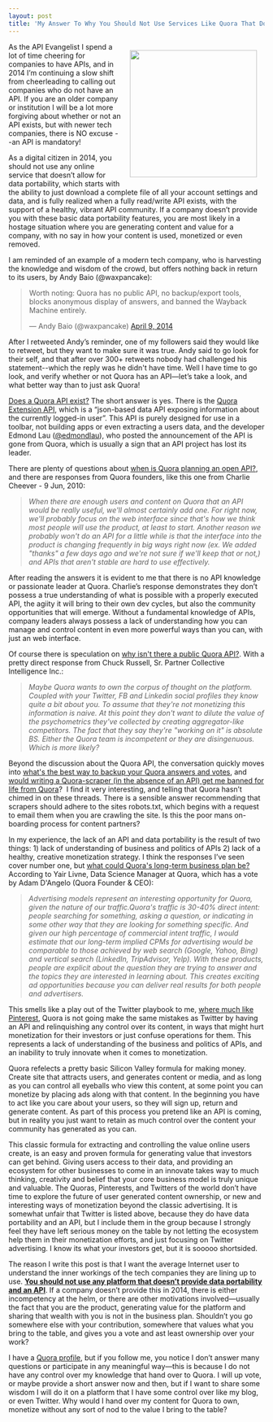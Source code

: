 ```yaml
---
layout: post
title: 'My Answer To Why You Should Not Use Services Like Quora That Do Not Offer API And Data Portability'
---
```

<p><a href="http://www.quora.com/"><img style="padding: 15px;" src="https://s3.amazonaws.com/kinlane-productions/api-evangelist/quora/quora_logo_620px.png" alt="" width="250" align="right" /></a></p>
<p>As the API Evangelist I spend a lot of time cheering for companies to have APIs, and in 2014 I&rsquo;m continuing a slow shift from cheerleading to calling out companies who do not have an API. If you are an older company or institution I will be a lot more forgiving about whether or not an API exists, but with newer tech companies, there is NO excuse --an API is mandatory!</p>
<p>As a digital citizen in 2014, you should not use any online service that doesn&rsquo;t allow for data portability, which starts with the ability to just download a complete file of all your account settings and data, and is fully realized when a fully read/write API exists, with the support of a healthy, vibrant API community. If a company doesn&rsquo;t provide you with these basic data portability features, you are most likely in a hostage situation where you are generating content and value for a company, with no say in how your content is used, monetized or even removed.</p>
<p>I am reminded of an example of a modern tech company, who is harvesting the knowledge and wisdom of the crowd, but offers nothing back in return to its users, by Andy Baio (@waxpancake):</p>
<blockquote class="twitter-tweet" style="padding-left: 15px;" lang="en">
<p>Worth noting: Quora has no public API, no backup/export tools, blocks anonymous display of answers, and banned the Wayback Machine entirely.</p>
&mdash; Andy Baio (@waxpancake) <a href="https://twitter.com/waxpancake/statuses/453958676529696769">April 9, 2014</a></blockquote>
<script src="http://platform.twitter.com/widgets.js"></script>
<p>After I retweeted Andy&rsquo;s reminder, one of my followers said they would like to retweet, but they want to make sure it was true. Andy said to go look for their self, and that after over 300+ retweets nobody had challenged his statement--which the reply was he didn't have time. Well I have time to go look, and verify whether or not Quora has an API&mdash;let&rsquo;s take a look, and what better way than to just ask Quora!</p>
<p><a href="http://www.quora.com/Does-a-Quora-API-exihttp://www.quora.com/Does-a-Quora-API-exist">Does a Quora API exist?</a> The short answer is yes. There is the <a href="http://www.quora.com/Edmond-Lau/Edmond-Laus-Posts/Quora-Extension-API">Quora Extension API</a>, which is a &ldquo;json-based data API exposing information about the currently logged-in user&rdquo;. This API is purely designed for use in a toolbar, not building apps or even extracting a users data, and the developer Edmond Lau (<a href="https://twitter.com/edmondlau">@edmondlau</a>), who posted the announcement of the API is gone from Quora, which is usually a sign that an API project has lost its leader.</p>
<p>There are plenty of questions about <a href="http://www.quora.com/Quora-API/When-is-Quora-planning-an-open-API">when is Quora planning an open API?</a>, and there are responses from Quora founders, like this one from Charlie Cheever - 9 Jun, 2010:</p>
<blockquote><em>When there are enough users and content on Quora that an API would be really useful, we'll almost certainly add one. For right now, we'll probably focus on the web interface since that's how we think most people will use the product, at least to start.  Another reason we probably won't do an API for a little while is that the interface into the product is changing frequently in big ways right now (ex. We added "thanks" a few days ago and we're not sure if we'll keep that or not,) and APIs that aren't stable are hard to use effectively.</em></blockquote>
<p>After reading the answers it is evident to me that there is no API knowledge or passionate leader at Quora. Charlie&rsquo;s response demonstrates they don&rsquo;t possess a true understanding of what is possible with a properly executed API, the agiity it will bring to their own dev cycles, but also the community opportunities that will emerge. Without a fundamental knowledge of APIs, company leaders always possess a lack of understanding how you can manage and control content in even more powerful ways than you can, with just an web interface.</p>
<p>Of course there is speculation on <a href="http://www.quora.com/Quora-API/Why-isnt-there-a-public-Quora-API">why isn't there a public Quora API?</a>. With a pretty direct response from Chuck Russell, Sr. Partner Collective Intelligence Inc.:</p>
<blockquote><em>Maybe Quora wants to own the corpus of thought on the platform. Coupled with your Twitter, FB and Linkedin social profiles they know quite a bit about you. To assume that they're not monetizing this information is naive. At this point they don't want to dilute the value of the psychometrics they've collected by creating aggregator-like competitors. The fact that they say they're "working on it" is absolute BS. Either the Quora team is incompetent or they are disingenuous. Which is more likely?</em></blockquote>
<p>Beyond the discussion about the Quora API, the conversation quickly moves into <a href="http://www.quora.com/Whats-the-best-way-to-backup-your-Quora-answers-and-votes">what's the best way to backup your Quora answers and votes</a>, and <a href="http://www.quora.com/Would-writing-a-Quora-scraper-in-the-absence-of-an-API-get-me-banned-for-life-from-Quora--hich">would writing a Quora-scraper (in the absence of an API) get me banned for life from Quora</a>? &nbsp;I find it very interesting, and telling that Quora hasn&rsquo;t chimed in on these threads. There is a sensible answer recommending that scrapers should adhere to the sites robots.txt, which begins with a request to email them when you are crawling the site. Is this the poor mans on-boarding process for content partners?</p>
<p>In my experience, the lack of an API and data portability is the result of two things: 1) lack of understanding of business and politics of APIs 2) lack of a healthy, creative monetization strategy. I think the responses I&rsquo;ve seen cover number one, but <a href="http://www.quora.com/Quoras-Business-Model-and-Monetization/What-could-Quoras-long-term-business-plan-be">what could Quora's long-term business plan be?</a> According to Yair Livne, Data Science Manager at Quora, which has a vote by Adam D'Angelo (Quora Founder &amp; CEO):</p>
<blockquote><em>Advertising models represent an interesting opportunity for Quora, given the nature of our traffic.Quora's traffic is 30-40% direct intent: people searching for something, asking a question, or indicating in some other way that they are looking for something specific. And given our high percentage of commercial intent traffic, I would estimate that our long-term implied CPMs for advertising would be comparable to those achieved by web search (Google, Yahoo, Bing) and vertical search (LinkedIn, TripAdvisor, Yelp). With these products, people are explicit about the question they are trying to answer and the topics they are interested in learning about. This creates exciting ad opportunities because you can deliver real results for both people and advertisers.</em></blockquote>
<p>This smells like a play out of the Twitter playbook to me, <a href="http://apievangelist.com/2012/05/25/lack-of-pinterest-api-is-a-lack-of-api-business-strategy/">where much like Pinterest</a>, Quora is not going make the same mistakes as Twitter by having an API and relinquishing any control over its content, in ways that might hurt monetization for their investors or just confuse operations for them. This represents a lack of understanding of the business and politics of APIs, and an inability to truly innovate when it comes to monetization.</p>
<p>Quora refelects a pretty basic Silicon Valley formula for making money. Create site that attracts users, and generates content or media, and as long as you can control all eyeballs who view this content, at some point you can monetize by placing ads along with that content. In the beginning you have to act like you care about your users, so they will sign up, return and generate content. As part of this process you pretend like an API is coming, but in reality you just want to retain as much control over the content your community has generated as you can.</p>
<p>This classic formula for extracting and controlling the value online users create, is an easy and proven formula for generating value that investors can get behind. Giving users access to their data, and providing an ecosystem for other businesses to come in an innovate takes way to much thinking, creativity and belief that your core business model is truly unique and valuable. The Quoras, Pinterests, and Twitters of the world don&rsquo;t have time to explore the future of user generated content ownership, or new and interesting ways of monetization beyond the classic advertising. It is somewhat unfair that Twitter is listed above, because they do have data portability and an API, but I include them in the group because I strongly feel they have left serious money on the table by not letting the ecosystem help them in their monetization efforts, and just focusing on Twitter advertising. I know its what your investors get, but it is sooooo shortsided.</p>
<p>The reason I write this post is that I want the average Internet user to understand the inner workings of the tech companies they are lining up to use. <strong><span style="text-decoration: underline;">You should not use any platform that doesn&rsquo;t provide data portability and an </span><span style="text-decoration: underline;">AP</span><span style="text-decoration: underline;">I</span></strong>. If a company doesn&rsquo;t provide this in 2014, there is either incompetency at the helm, or there are other motivations involved&mdash;usually the fact that you are the product, generating value for the platform and sharing that wealth with you is not in the business plan. Shouldn&rsquo;t you go somewhere else with your contribution, somewhere that values what you bring to the table, and gives you a vote and ast least ownership over your work?</p>
<p>I have a <a href="http://www.quora.com/Kin-Lane">Quora profile</a>, but if you follow me, you notice I don&rsquo;t answer many questions or participate in any meaningful way&mdash;this is because I do not have any control over my knowledge that hand over to Quora. I will up vote, or maybe provide a short answer now and then, but if I want to share some wisdom I will do it on a platform that I have some control over like my blog, or even Twitter. Why would I hand over my content for Quora to own, monetize without any sort of nod to the value I bring to the table?</p>
